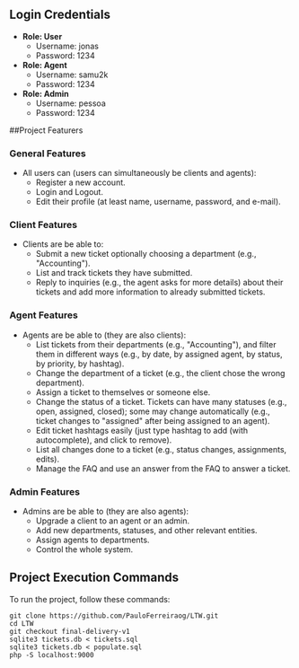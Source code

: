 
## Login Credentials
- **Role: User**
  - Username: jonas
  - Password: 1234
- **Role: Agent**
  - Username: samu2k
  - Password: 1234
- **Role: Admin**
  - Username: pessoa
  - Password: 1234

##Project Featurers

### General Features

- All users can (users can simultaneously be clients and agents):
  - Register a new account.
  - Login and Logout.
  - Edit their profile (at least name, username, password, and e-mail).

### Client Features

- Clients are be able to:
  - Submit a new ticket optionally choosing a department (e.g., "Accounting").
  - List and track tickets they have submitted.
  - Reply to inquiries (e.g., the agent asks for more details) about their tickets and add more information to already submitted tickets.

### Agent Features

- Agents are be able to (they are also clients):
  - List tickets from their departments (e.g., "Accounting"), and filter them in different ways (e.g., by date, by assigned agent, by status, by priority, by hashtag).
  - Change the department of a ticket (e.g., the client chose the wrong department).
  - Assign a ticket to themselves or someone else.
  - Change the status of a ticket. Tickets can have many statuses (e.g., open, assigned, closed); some may change automatically (e.g., ticket changes to "assigned" after being assigned to an agent).
  - Edit ticket hashtags easily (just type hashtag to add (with autocomplete), and click to remove).
  - List all changes done to a ticket (e.g., status changes, assignments, edits).
  - Manage the FAQ and use an answer from the FAQ to answer a ticket.

### Admin Features

- Admins are be able to (they are also agents):
  - Upgrade a client to an agent or an admin.
  - Add new departments, statuses, and other relevant entities.
  - Assign agents to departments.
  - Control the whole system.



## Project Execution Commands
To run the project, follow these commands:

```shell
git clone https://github.com/PauloFerreiraog/LTW.git
cd LTW
git checkout final-delivery-v1
sqlite3 tickets.db < tickets.sql
sqlite3 tickets.db < populate.sql
php -S localhost:9000


